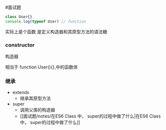 #面试题 

```js
class User{}
console.log(typeof User) // function
```

实际上是个函数
是定义构造器和其原型方法的语法糖


### constructor
构造器

相当于 function User(){},中的函数体



### 继承

- extends
	- 继承其原型方法
- super
	- 调用父类的构造器
	- [[面试题/notes/在ES6 Class 中， super的过程中做了什么|在ES6 Class 中， super的过程中做了什么]]